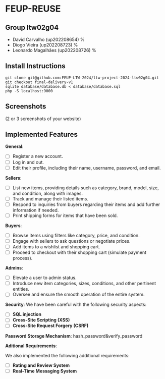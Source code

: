 # FEUP-REUSE

## Group ltw02g04

- David Carvalho (up202208654) %
- Diogo Vieira (up202208723) %
- Leonardo Magalhães (up202208726) %

## Install Instructions

    git clone git@github.com:FEUP-LTW-2024/ltw-project-2024-ltw02g04.git
    git checkout final-delivery-v1
    sqlite database/database.db < database/database.sql
    php -S localhost:9000

## Screenshots

(2 or 3 screenshots of your website)

## Implemented Features

**General**:

- [ ] Register a new account.
- [ ] Log in and out.
- [ ] Edit their profile, including their name, username, password, and email.

**Sellers**:

- [ ] List new items, providing details such as category, brand, model, size, and condition, along with images.
- [ ] Track and manage their listed items.
- [ ] Respond to inquiries from buyers regarding their items and add further information if needed.
- [ ] Print shipping forms for items that have been sold.

**Buyers**:

- [ ] Browse items using filters like category, price, and condition.
- [ ] Engage with sellers to ask questions or negotiate prices.
- [ ] Add items to a wishlist and shopping cart.
- [ ] Proceed to checkout with their shopping cart (simulate payment process).

**Admins**:

- [ ] Elevate a user to admin status.
- [ ] Introduce new item categories, sizes, conditions, and other pertinent entities.
- [ ] Oversee and ensure the smooth operation of the entire system.

**Security**:
We have been careful with the following security aspects:

- [ ] **SQL injection**
- [ ] **Cross-Site Scripting (XSS)**
- [ ] **Cross-Site Request Forgery (CSRF)**

**Password Storage Mechanism**: 
hash_password&verify_password

**Aditional Requirements**:

We also implemented the following additional requirements:

- [ ] **Rating and Review System**
- [ ] **Real-Time Messaging System**
